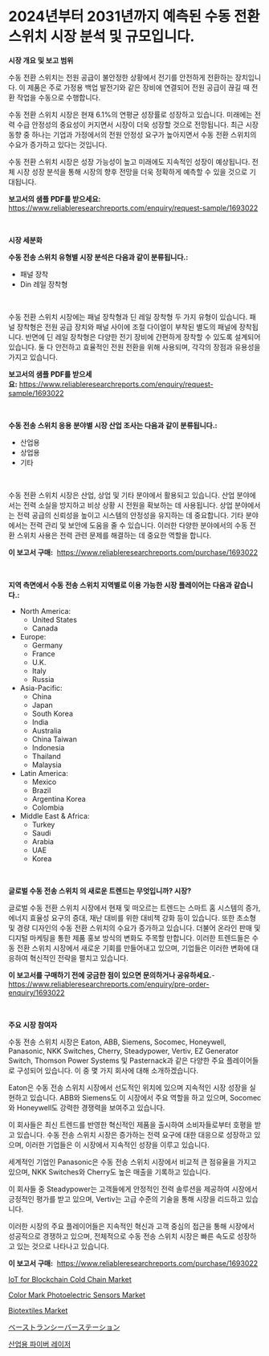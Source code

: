 <p><h1>2024년부터 2031년까지 예측된 수동 전환 스위치 시장 분석 및 규모입니다.</h1></p><p><strong>시장 개요 및 보고 범위</strong></p>
<p><p>수동 전환 스위치는 전원 공급이 불안정한 상황에서 전기를 안전하게 전환하는 장치입니다. 이 제품은 주로 가정용 백업 발전기와 같은 장비에 연결되어 전원 공급이 끊길 때 전환 작업을 수동으로 수행합니다.</p><p>수동 전환 스위치 시장은 현재 6.1%의 연평균 성장률로 성장하고 있습니다. 미래에는 전력 수급 안정성의 중요성이 커지면서 시장이 더욱 성장할 것으로 전망됩니다. 최근 시장 동향 중 하나는 기업과 가정에서의 전원 안정성 요구가 높아지면서 수동 전환 스위치의 수요가 증가하고 있다는 것입니다.</p><p>수동 전환 스위치 시장은 성장 가능성이 높고 미래에도 지속적인 성장이 예상됩니다. 전체 시장 성장 분석을 통해 시장의 향후 전망을 더욱 정확하게 예측할 수 있을 것으로 기대됩니다.</p></p>
<p><strong>보고서의 샘플 PDF를 받으세요:</strong> <a href="https://www.reliableresearchreports.com/enquiry/request-sample/1693022">https://www.reliableresearchreports.com/enquiry/request-sample/1693022</a></p>
<p>&nbsp;</p>
<p><strong>시장 세분화</strong></p>
<p><strong>수동 전송 스위치 유형별 시장 분석은 다음과 같이 분류됩니다.:</strong></p>
<p><ul><li>패널 장착</li><li>Din 레일 장착형</li></ul></p>
<p>&nbsp;</p>
<p><p>수동 전환 스위치 시장에는 패널 장착형과 딘 레일 장착형 두 가지 유형이 있습니다. 패널 장착형은 전원 공급 장치와 패널 사이에 조절 다이얼이 부착된 별도의 패널에 장착됩니다. 반면에 딘 레일 장착형은 다양한 전기 장비에 간편하게 장착할 수 있도록 설계되어 있습니다. 둘 다 안전하고 효율적인 전원 전환을 위해 사용되며, 각각의 장점과 유용성을 가지고 있습니다.</p></p>
<p><strong>보고서의 샘플 PDF를 받으세요:</strong>&nbsp;<a href="https://www.reliableresearchreports.com/enquiry/request-sample/1693022">https://www.reliableresearchreports.com/enquiry/request-sample/1693022</a></p>
<p>&nbsp;</p>
<p><strong> 수동 전송 스위치 응용 분야별 시장 산업 조사는 다음과 같이 분류됩니다.:</strong></p>
<p><ul><li>산업용</li><li>상업용</li><li>기타</li></ul></p>
<p>&nbsp;</p>
<p><p>수동 전환 스위치 시장은 산업, 상업 및 기타 분야에서 활용되고 있습니다. 산업 분야에서는 전력 소실을 방지하고 비상 상황 시 전원을 확보하는 데 사용됩니다. 상업 분야에서는 전력 공급의 신뢰성을 높이고 시스템의 안정성을 유지하는 데 중요합니다. 기타 분야에서는 전력 관리 및 보안에 도움을 줄 수 있습니다. 이러한 다양한 분야에서의 수동 전환 스위치 사용은 전력 관련 문제를 해결하는 데 중요한 역할을 합니다.</p></p>
<p><strong>이 보고서 구매:</strong>&nbsp; <a href="https://www.reliableresearchreports.com/purchase/1693022">https://www.reliableresearchreports.com/purchase/1693022</a></p>
<p>&nbsp;</p>
<p><strong>지역 측면에서 수동 전송 스위치 지역별로 이용 가능한 시장 플레이어는 다음과 같습니다.:</strong></p>
<p><ul>
    <li>
        North America:
        <ul>
            <li>United States</li>
            <li>Canada</li>
        </ul>
    </li>
    <li>
        Europe:
        <ul>
            <li>Germany</li>
            <li>France</li>
            <li>U.K.</li>
            <li>Italy</li>
            <li>Russia</li>
        </ul>
    </li>
    <li>
        Asia-Pacific:
        <ul>
            <li>China</li>
            <li>Japan</li>
            <li>South Korea</li>
            <li>India</li>
            <li>Australia</li>
            <li>China Taiwan</li>
            <li>Indonesia</li>
            <li>Thailand</li>
            <li>Malaysia</li>
        </ul>
    </li>
    <li>
        Latin America:
        <ul>
            <li>Mexico</li>
            <li>Brazil</li>
            <li>Argentina Korea</li>
            <li>Colombia</li>
        </ul>
    </li>
    <li>
        Middle East & Africa:
        <ul>
            <li>Turkey</li>
            <li>Saudi</li>
            <li>Arabia</li>
            <li>UAE</li>
            <li>Korea</li>
        </ul>
    </li>
    </ul></p>
<p>&nbsp;</p>
<p><strong>글로벌 수동 전송 스위치 의 새로운 트렌드는 무엇입니까? 시장?</strong></p>
<p><p>글로벌 수동 전환 스위치 시장에서 현재 및 떠오르는 트렌드는 스마트 홈 시스템의 증가, 에너지 효율성 요구의 증대, 재난 대비를 위한 대비책 강화 등이 있습니다. 또한 초소형 및 경량 디자인의 수동 전환 스위치의 수요가 증가하고 있습니다. 더불어 온라인 판매 및 디지털 마케팅을 통한 제품 홍보 방식의 변화도 주목할 만합니다. 이러한 트렌드들은 수동 전환 스위치 시장에서 새로운 기회를 만들어내고 있으며, 기업들은 이러한 변화에 대응하여 혁신적인 전략을 펼치고 있습니다.</p></p>
<p><strong>이 보고서를 구매하기 전에 궁금한 점이 있으면 문의하거나 공유하세요.</strong>- <a href="https://www.reliableresearchreports.com/enquiry/pre-order-enquiry/1693022">https://www.reliableresearchreports.com/enquiry/pre-order-enquiry/1693022</a></p>
<p>&nbsp;</p>
<p><strong>주요 시장 참여자</strong></p>
<p><p>수동 전송 스위치 시장은 Eaton, ABB, Siemens, Socomec, Honeywell, Panasonic, NKK Switches, Cherry, Steadypower, Vertiv, EZ Generator Switch, Thomson Power Systems 및 Pasternack과 같은 다양한 주요 플레이어들로 구성되어 있습니다. 이 중 몇 가지 회사에 대해 소개하겠습니다.</p><p>Eaton은 수동 전송 스위치 시장에서 선도적인 위치에 있으며 지속적인 시장 성장을 실현하고 있습니다. ABB와 Siemens도 이 시장에서 주요 역할을 하고 있으며, Socomec와 Honeywell도 강력한 경쟁력을 보여주고 있습니다.</p><p>이 회사들은 최신 트렌드를 반영한 혁신적인 제품을 출시하여 소비자들로부터 호평을 받고 있습니다. 수동 전송 스위치 시장은 증가하는 전력 요구에 대한 대응으로 성장하고 있으며, 이러한 기업들은 이 시장에서 지속적인 성장을 이루고 있습니다.</p><p>세계적인 기업인 Panasonic은 수동 전송 스위치 시장에서 비교적 큰 점유율을 가지고 있으며, NKK Switches와 Cherry도 높은 매출을 기록하고 있습니다.</p><p>이 회사들 중 Steadypower는 고객들에게 안정적인 전력 솔루션을 제공하여 시장에서 긍정적인 평가를 받고 있으며, Vertiv는 고급 수준의 기술을 통해 시장을 리드하고 있습니다.</p><p>이러한 시장의 주요 플레이어들은 지속적인 혁신과 고객 중심의 접근을 통해 시장에서 성공적으로 경쟁하고 있으며, 전체적으로 수동 전송 스위치 시장은 빠른 속도로 성장하고 있는 것으로 나타나고 있습니다.</p></p>
<p><strong>이 보고서 구매:</strong>&nbsp;&nbsp;<a href="https://www.reliableresearchreports.com/purchase/1693022">https://www.reliableresearchreports.com/purchase/1693022</a></p>
<p><p><a href="https://issuu.com/reportprime-2/docs/iot-for-blockchain-cold-chain-market-size-2030.ppt">IoT for Blockchain Cold Chain Market</a></p><p><a href="https://github.com/Paul14Anderson63/Market-Research-Report-List-3/blob/main/color-mark-photoelectric-sensors-market.md">Color Mark Photoelectric Sensors Market</a></p><p><a href="https://view.publitas.com/reportprime-1/biotextiles-market-share-market-new-trends-analysis-report-by-type-by-application-by-end-use-by-region-and-segment-forecasts-2024-2031/">Biotextiles Market</a></p><p><a href="https://github.com/ihabdkwlxs948/Market-Research-Report-List-1/blob/main/2930617186223.md">ベーストランシーバーステーション</a></p><p><a href="https://github.com/hxzi07639916/Market-Research-Report-List-1/blob/main/8888844186128.md">산업용 파이버 레이저</a></p></p>
